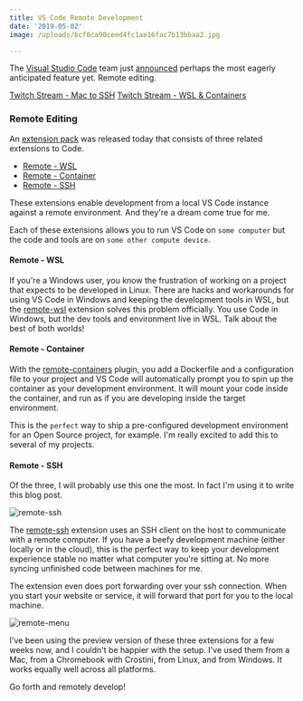 ```yaml
---
title: VS Code Remote Development
date: '2019-05-02'
image: /uploads/bcf0ca90ceed4fc1ae16fac7b13bbaa2.jpg

---
```




The [Visual Studio Code](https://code.visualstudio.com/) team just [announced](https://cda.ms/RN) perhaps the most eagerly anticipated feature yet.  Remote editing.

[Twitch Stream - Mac to SSH](https://www.twitch.tv/videos/419428954##)
[Twitch Stream - WSL & Containers](https://www.twitch.tv/videos/419800747)

### Remote Editing

An [extension pack](https://aka.ms/VSCodeRemoteExtensionPack) was released today that consists of three related extensions to Code.

* [Remote - WSL](https://marketplace.visualstudio.com/items?itemName=ms-vscode-remote.remote-wsl)
* [Remote - Container](https://marketplace.visualstudio.com/items?itemName=ms-vscode-remote.remote-containers)
* [Remote - SSH](https://marketplace.visualstudio.com/items?itemName=ms-vscode-remote.remote-ssh)

These extensions enable development from a local VS Code instance against a remote environment.  And they're a dream come true for me.

Each of these extensions allows you to run VS Code on `some computer` but the code and tools are on `some other compute device`.

#### Remote - WSL 

If you're a Windows user, you know the frustration of working on a project that expects to be developed in Linux.  There are hacks and workarounds for using VS Code in Windows and keeping the development tools in WSL, but the [remote-wsl](https://marketplace.visualstudio.com/items?itemName=ms-vscode-remote.remote-wsl) extension solves this problem officially.  You use Code in Windows, but the dev tools and environment live in WSL.  Talk about the best of both worlds!

#### Remote - Container

With the [remote-containers](https://marketplace.visualstudio.com/items?itemName=ms-vscode-remote.remote-containers) plugin, you add a Dockerfile and a configuration file to your project and VS Code will automatically prompt you to spin up the container as your development environment.  It will mount your code inside the container, and run as if you are developing inside the target environment. 

This is the `perfect` way to ship a pre-configured development environment for an Open Source project, for example.  I'm really excited to add this to several of my projects.

#### Remote - SSH
Of the three, I will probably use this one the most.  In fact I'm using it to write this blog post.

![remote-ssh](https://content.brian.dev/uploads/afdd188f9ccd4adda98409d7f01645b5.png)

The [remote-ssh](https://marketplace.visualstudio.com/items?itemName=ms-vscode-remote.remote-ssh) extension uses an SSH client on the host to communicate with a remote computer.  If you have a beefy development machine (either locally or in the cloud), this is the perfect way to keep your development experience stable no matter what computer you're sitting at.  No more syncing unfinished code between machines for me.

The extension even does port forwarding over your ssh connection.  When you start your website or service, it will forward that port for you to the local machine.

![remote-menu](https://content.brian.dev/uploads/574d06da72da4c9892a9fc3d4f0543db.png)

I've been using the preview version of these three extensions for a few weeks now, and I couldn't be happier with the setup.  I've used them from a Mac, from a Chromebook with Crostini, from Linux, and from Windows.  It works equally well across all platforms.

Go forth and remotely develop!


